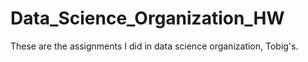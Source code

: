 # Data_Science_Organization_HW
These are the assignments I did in data science organization, Tobig's.
